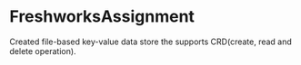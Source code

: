 # FreshworksAssignment

Created file-based key-value data store the supports CRD(create, read and delete operation).
